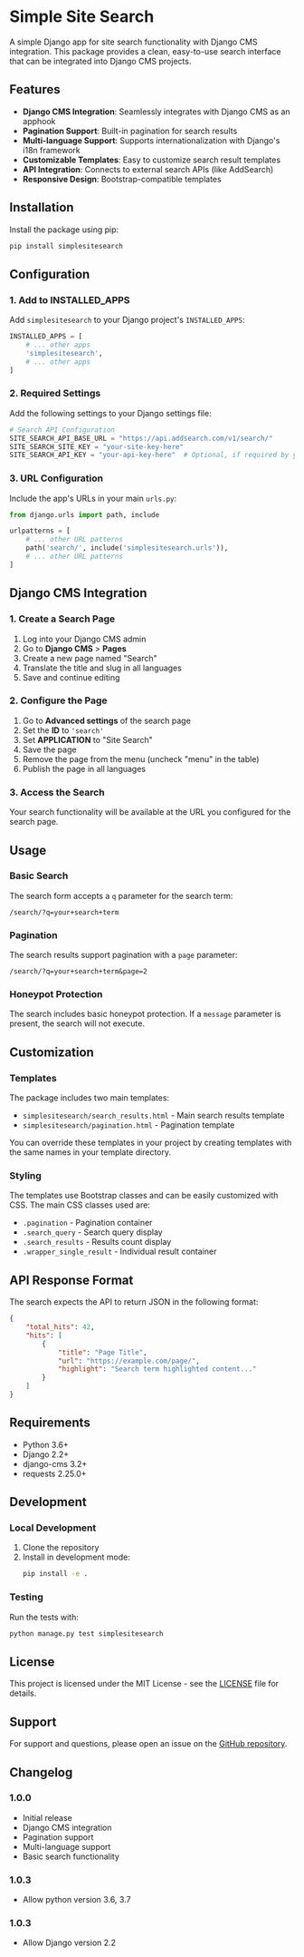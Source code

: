 # Simple Site Search

A simple Django app for site search functionality with Django CMS integration. This package provides a clean, easy-to-use search interface that can be integrated into Django CMS projects.

## Features

- **Django CMS Integration**: Seamlessly integrates with Django CMS as an apphook
- **Pagination Support**: Built-in pagination for search results
- **Multi-language Support**: Supports internationalization with Django's i18n framework
- **Customizable Templates**: Easy to customize search result templates
- **API Integration**: Connects to external search APIs (like AddSearch)
- **Responsive Design**: Bootstrap-compatible templates

## Installation

Install the package using pip:

```bash
pip install simplesitesearch
```

## Configuration

### 1. Add to INSTALLED_APPS

Add `simplesitesearch` to your Django project's `INSTALLED_APPS`:

```python
INSTALLED_APPS = [
    # ... other apps
    'simplesitesearch',
    # ... other apps
]
```

### 2. Required Settings

Add the following settings to your Django settings file:

```python
# Search API Configuration
SITE_SEARCH_API_BASE_URL = "https://api.addsearch.com/v1/search/"
SITE_SEARCH_SITE_KEY = "your-site-key-here"
SITE_SEARCH_API_KEY = "your-api-key-here"  # Optional, if required by your API
```

### 3. URL Configuration

Include the app's URLs in your main `urls.py`:

```python
from django.urls import path, include

urlpatterns = [
    # ... other URL patterns
    path('search/', include('simplesitesearch.urls')),
    # ... other URL patterns
]
```

## Django CMS Integration

### 1. Create a Search Page

1. Log into your Django CMS admin
2. Go to **Django CMS** > **Pages**
3. Create a new page named "Search"
4. Translate the title and slug in all languages
5. Save and continue editing

### 2. Configure the Page

1. Go to **Advanced settings** of the search page
2. Set the **ID** to `'search'`
3. Set **APPLICATION** to "Site Search"
4. Save the page
5. Remove the page from the menu (uncheck "menu" in the table)
6. Publish the page in all languages

### 3. Access the Search

Your search functionality will be available at the URL you configured for the search page.

## Usage

### Basic Search

The search form accepts a `q` parameter for the search term:

```
/search/?q=your+search+term
```

### Pagination

The search results support pagination with a `page` parameter:

```
/search/?q=your+search+term&page=2
```

### Honeypot Protection

The search includes basic honeypot protection. If a `message` parameter is present, the search will not execute.

## Customization

### Templates

The package includes two main templates:

- `simplesitesearch/search_results.html` - Main search results template
- `simplesitesearch/pagination.html` - Pagination template

You can override these templates in your project by creating templates with the same names in your template directory.

### Styling

The templates use Bootstrap classes and can be easily customized with CSS. The main CSS classes used are:

- `.pagination` - Pagination container
- `.search_query` - Search query display
- `.search_results` - Results count display
- `.wrapper_single_result` - Individual result container

## API Response Format

The search expects the API to return JSON in the following format:

```json
{
    "total_hits": 42,
    "hits": [
        {
            "title": "Page Title",
            "url": "https://example.com/page/",
            "highlight": "Search term highlighted content..."
        }
    ]
}
```

## Requirements

- Python 3.6+
- Django 2.2+
- django-cms 3.2+
- requests 2.25.0+

## Development

### Local Development

1. Clone the repository
2. Install in development mode:
   ```bash
   pip install -e .
   ```

### Testing

Run the tests with:

```bash
python manage.py test simplesitesearch
```

## License

This project is licensed under the MIT License - see the [LICENSE](LICENSE) file for details.

## Support

For support and questions, please open an issue on the [GitHub repository](https://github.com/yourusername/simplesitesearch/issues).

## Changelog

### 1.0.0
- Initial release
- Django CMS integration
- Pagination support
- Multi-language support
- Basic search functionality

### 1.0.3
- Allow python version 3.6, 3.7

### 1.0.3
- Allow Django version 2.2


